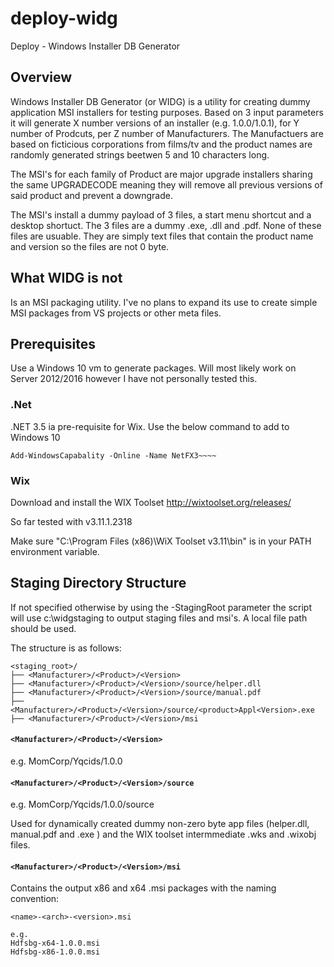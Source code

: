 # deploy-widg
Deploy - Windows Installer DB Generator


## Overview

Windows Installer DB Generator (or WIDG) is a utility for creating dummy application MSI installers for testing purposes.
Based on 3 input parameters it will generate X number versions of an installer (e.g. 1.0.0/1.0.1), for Y number of Prodcuts, per Z number of Manufacturers.
The Manufactuers are based on ficticious corporations from films/tv and the product names are randomly generated strings beetwen 5 and 10 characters long.

The MSI's for each family of Product are major upgrade installers sharing the same UPGRADECODE meaning they will remove all previous versions of said product and prevent a downgrade.

The MSI's install a dummy payload of 3 files, a start menu shortcut and a desktop shortuct. The 3 files are a dummy .exe, .dll and .pdf. None of these files are usuable. They are simply text files that contain the product name and version so the files are not 0 byte.

## What WIDG is not
Is an MSI packaging utility. I've no plans to expand its use to create simple MSI packages from VS projects or other meta files.

## Prerequisites
Use a Windows 10 vm to generate packages. Will most likely work on Server 2012/2016 however I have not personally tested this.
### .Net
.NET 3.5 ia pre-requisite for Wix. Use the below command to add to Windows 10

```
Add-WindowsCapabality -Online -Name NetFX3~~~~
```

### Wix
Download and install the WIX Toolset http://wixtoolset.org/releases/

So far tested with v3.11.1.2318

Make sure "C:\Program Files (x86)\WiX Toolset v3.11\bin" is in your PATH environment variable.


## Staging Directory Structure

If not specified otherwise by using the -StagingRoot parameter the script will use c:\widgstaging to output staging files and msi's. A local file path should be used.

The structure is as follows:
```
<staging_root>/
├── <Manufacturer>/<Product>/<Version>
├── <Manufacturer>/<Product>/<Version>/source/helper.dll
├── <Manufacturer>/<Product>/<Version>/source/manual.pdf
├── <Manufacturer>/<Product>/<Version>/source/<product>Appl<Version>.exe
├── <Manufacturer>/<Product>/<Version>/msi
```

#### `<Manufacturer>/<Product>/<Version>`
e.g. MomCorp/Yqcids/1.0.0

#### `<Manufacturer>/<Product>/<Version>/source`
e.g. MomCorp/Yqcids/1.0.0/source

Used for dynamically created dummy non-zero byte app files (helper.dll, manual.pdf and .exe ) and the WIX toolset intermmediate .wks and .wixobj files.

#### `<Manufacturer>/<Product>/<Version>/msi`

Contains the output x86 and x64 .msi packages with the naming convention:
```
<name>-<arch>-<version>.msi

e.g.
Hdfsbg-x64-1.0.0.msi
Hdfsbg-x86-1.0.0.msi
```
